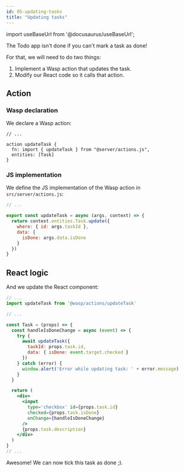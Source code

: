 ```yaml
---
id: 05-updating-tasks
title: "Updating tasks"
---
```


import useBaseUrl from '@docusaurus/useBaseUrl';

The Todo app isn't done if you can't mark a task as done!

For that, we will need to do two things:
1. Implement a Wasp action that updates the task.
2. Modify our React code so it calls that action.

## Action

### Wasp declaration

We declare a Wasp action:
```wasp title="main.wasp"
// ...

action updateTask {
  fn: import { updateTask } from "@server/actions.js",
  entities: [Task]
}
```

### JS implementation

We define the JS implementation of the Wasp action in `src/server/actions.js`:
```js title="src/server/actions.js"
// ...

export const updateTask = async (args, context) => {
  return context.entities.Task.update({
    where: { id: args.taskId },
    data: {
      isDone: args.data.isDone
    }
  })
}
```

## React logic

And we update the React component:
```jsx {2,7-16,23} title="src/client/MainPage.jsx"
// ...
import updateTask from '@wasp/actions/updateTask'

// ...

const Task = (props) => {
  const handleIsDoneChange = async (event) => {
    try {
      await updateTask({
        taskId: props.task.id,
        data: { isDone: event.target.checked }
      })
    } catch (error) {
      window.alert('Error while updating task: ' + error.message)
    }
  }

  return (
    <div>
      <input
        type='checkbox' id={props.task.id}
        checked={props.task.isDone}
        onChange={handleIsDoneChange}
      />
      {props.task.description}
    </div>
  )
}
// ...
```

Awesome! We can now tick this task as done ;).
